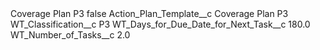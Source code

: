 <?xml version="1.0" encoding="UTF-8"?>
<CustomMetadata xmlns="http://soap.sforce.com/2006/04/metadata" xmlns:xsi="http://www.w3.org/2001/XMLSchema-instance" xmlns:xsd="http://www.w3.org/2001/XMLSchema">
    <label>Coverage Plan P3</label>
    <protected>false</protected>
    <values>
        <field>Action_Plan_Template__c</field>
        <value xsi:type="xsd:string">Coverage Plan P3</value>
    </values>
    <values>
        <field>WT_Classification__c</field>
        <value xsi:type="xsd:string">P3</value>
    </values>
    <values>
        <field>WT_Days_for_Due_Date_for_Next_Task__c</field>
        <value xsi:type="xsd:double">180.0</value>
    </values>
    <values>
        <field>WT_Number_of_Tasks__c</field>
        <value xsi:type="xsd:double">2.0</value>
    </values>
</CustomMetadata>
